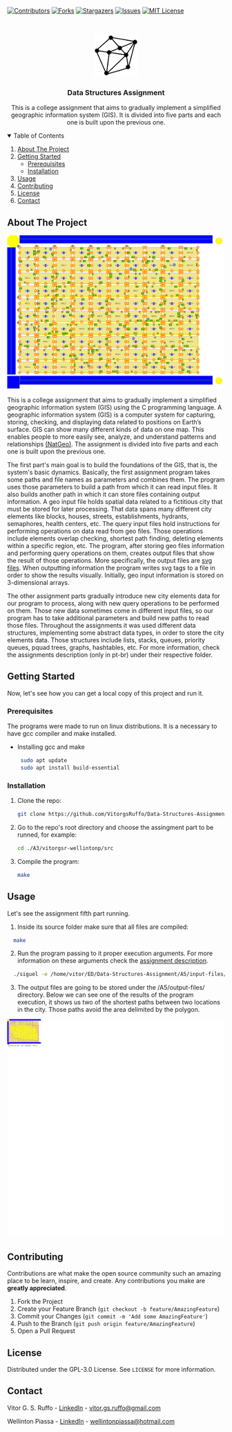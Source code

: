 [![Contributors][contributors-shield]][contributors-url]
[![Forks][forks-shield]][forks-url]
[![Stargazers][stars-shield]][stars-url]
[![Issues][issues-shield]][issues-url]
[![MIT License][license-shield]][license-url]


<!-- PROJECT LOGO -->
<br />
<p align="center">
  <a href="https://github.com/VitorgsRuffo/Data-Structures-Assignment">
    <img src="images/ds-logo.png" alt="Logo" width="100" height="100">
  </a>

  <h3 align="center">Data Structures Assignment</h3>

  <p align="center">
    This is a college assignment that aims to gradually implement a simplified geographic information system (GIS). It is divided into five parts and each one is built upon the previous one.
    <br />
  </p>
</p>


<!-- TABLE OF CONTENTS -->
<details open="open">
  <summary>Table of Contents</summary>
  <ol>
    <li>
      <a href="#about-the-project">About The Project</a>
    </li>
    <li>
      <a href="#getting-started">Getting Started</a>
      <ul>
        <li><a href="#prerequisites">Prerequisites</a></li>
        <li><a href="#installation">Installation</a></li>
      </ul>
    </li>
    <li><a href="#usage">Usage</a></li>
    <li><a href="#contributing">Contributing</a></li>
    <li><a href="#license">License</a></li>
    <li><a href="#contact">Contact</a></li>
  </ol>
</details>



<!-- ABOUT THE PROJECT -->
## About The Project

![city-screenshot](images/city.png)

This is a college assignment that aims to gradually implement a simplified geographic information system (GIS) using the C programming language. A geographic information system (GIS) is a computer system for capturing, storing, checking, and displaying data related to positions on Earth’s surface. GIS can show many different kinds of data on one map. This enables people to more easily see, analyze, and understand patterns and relationships [(NatGeo)](https://www.nationalgeographic.org/encyclopedia/geographic-information-system-gis/). The assignment is divided into five parts and each one is built upon the previous one.

The first part's main goal is to build the foundations of the GIS, that is, the system's basic dynamics. Basically, the first assignment program takes some paths and file names as parameters and combines them. The program uses those parameters to build a path from which it can read input files. It also builds another path in which it can store files containing output information. A geo input file holds spatial data related to a fictitious city that must be stored for later processing. That data spans many different city elements like blocks, houses, streets, establishments, hydrants, semaphores, health centers, etc. The query input files hold instructions for performing operations on data read from geo files. Those operations include elements overlap checking, shortest path finding, deleting elements within a specific region, etc. The program, after storing geo files information and performing query operations on them, creates output files that show the result of those operations. More specifically, the output files are [svg files](https://www.w3schools.com/graphics/svg_intro.asp). When outputting information the program writes svg tags to a file in order to show the results visually. Initially, geo input information is stored on 3-dimensional arrays. 

The other assignment parts gradually introduce new city elements data for our program to process, along with new query operations to be performed on them. Those new data sometimes come in different input files, so our program has to take additional parameters and build new paths to read those files. Throughout the assignments it was used different data structures, implementing some abstract data types, in order to store the city elements data. Those structures include lists, stacks, queues, priority queues, pquad trees, graphs, hashtables, etc. For more information, check the assignments description (only in pt-br) under their respective folder.

<!-- GETTING STARTED -->
## Getting Started

Now, let's see how you can get a local copy of this project and run it.

### Prerequisites
The programs were made to run on linux distributions. It is a necessary to have gcc compiler and make installed.

* Installing gcc and make
  ```sh
   sudo apt update
   sudo apt install build-essential
  ```

### Installation 

1. Clone the repo:
   ```sh
   git clone https://github.com/VitorgsRuffo/Data-Structures-Assignment.git
   ```
2. Go to the repo's root directory and choose the assingment part to be runned, for example:
   ```sh
   cd ./A3/vitorgsr-wellintonp/src
   ```
3. Compile the program:
   ```sh
   make
   ```

<!-- USAGE EXAMPLES -->
## Usage
Let's see the assignment fifth part running. 

1. Inside its source folder make sure that all files are compiled: 
```sh
  make
```
2. Run the program passing to it proper execution arguments. For more information on these arguments check the [assignment description](https://github.com/VitorgsRuffo/Data-Structures-Assignment/blob/master/A5/assignment-5-description(pt-BR).pdf).
```sh
  ./siguel -e /home/vitor/ED/Data-Structures-Assignment/A5/input-files/c1 -f c1.geo -pm c1.pm -ec c1.ec -v c1-v.via -q /c1/perc-smpls-seg-diag.qry -o /home/vitor/ED/Data-Structures-Assignment/A5/output-files/
```
3. The output files are going to be stored under the /A5/output-files/ directory. Below we can see one of the results of the program execution, it shows us two of the shortest paths between two locations in the city. Those paths avoid the area delimited by the polygon.

![plot](./images/c1-perc-smpls-seg-diag-perc-smpls-seg-diag.svg)


<!-- CONTRIBUTING -->
## Contributing

Contributions are what make the open source community such an amazing place to be learn, inspire, and create. Any contributions you make are **greatly appreciated**.

1. Fork the Project
2. Create your Feature Branch (`git checkout -b feature/AmazingFeature`)
3. Commit your Changes (`git commit -m 'Add some AmazingFeature'`)
4. Push to the Branch (`git push origin feature/AmazingFeature`)
5. Open a Pull Request



<!-- LICENSE -->
## License

Distributed under the GPL-3.0 License. See `LICENSE` for more information.



<!-- CONTACT -->
## Contact

Vitor G. S. Ruffo - [LinkedIn](https://www.linkedin.com/in/vitor-ruffo-8211731b6/) - vitor.gs.ruffo@gmail.com

Wellinton Piassa - [LinkedIn](https://www.linkedin.com/in/wellinton-piassa-56a44b195/) - wellintonpiassa@hotmail.com


<!-- MARKDOWN LINKS & IMAGES -->
<!-- https://www.markdownguide.org/basic-syntax/#reference-style-links -->
[contributors-shield]: https://img.shields.io/github/contributors/othneildrew/Best-README-Template.svg?style=for-the-badge
[contributors-url]: https://github.com/VitorgsRuffo/Data-Structures-Assignment/graphs/contributors
[forks-shield]: https://img.shields.io/github/forks/othneildrew/Best-README-Template.svg?style=for-the-badge
[forks-url]: https://github.com/VitorgsRuffo/Data-Structures-Assignment/network/members
[stars-shield]: https://img.shields.io/github/stars/othneildrew/Best-README-Template.svg?style=for-the-badge
[stars-url]: https://github.com/VitorgsRuffo/Data-Structures-Assignment/stargazers
[issues-shield]: https://img.shields.io/github/issues/othneildrew/Best-README-Template.svg?style=for-the-badge
[issues-url]: https://github.com/VitorgsRuffo/Data-Structures-Assignment/issues
[license-shield]: https://img.shields.io/github/license/othneildrew/Best-README-Template.svg?style=for-the-badge
[license-url]: https://github.com/VitorgsRuffo/Data-Structures-Assignment/LICENSE.txt
[linkedin-shield]: https://img.shields.io/badge/-LinkedIn-black.svg?style=for-the-badge&logo=linkedin&colorB=555
[product-screenshot]: images/city.png
